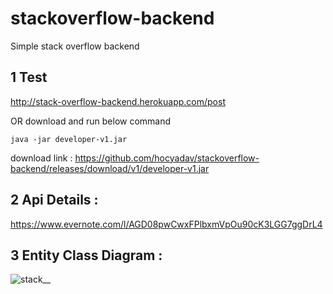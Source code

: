 # stackoverflow-backend

Simple stack overflow backend

## 1 Test
http://stack-overflow-backend.herokuapp.com/post

OR download and run below command

    java -jar developer-v1.jar
 
download link : https://github.com/hocyadav/stackoverflow-backend/releases/download/v1/developer-v1.jar

## 2 Api Details : 
https://www.evernote.com/l/AGD08pwCwxFPlbxmVpOu90cK3LGG7ggDrL4


## 3 Entity Class Diagram :

![stack__](https://user-images.githubusercontent.com/56931032/85318394-8b88ec80-b4dd-11ea-9c5b-b1ca1da9e30a.jpg)

